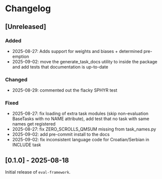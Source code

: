 # Changelog

## [Unreleased]

### Added

- 2025-08-27: Adds support for weights and biases + determined pre-emption
- 2025-09-02: move the generate_task_docs utility to inside the package and add tests that documentation is up-to-date

### Changed

- 2025-08-29: commented out the flacky SPHYR test

### Fixed

- 2025-08-27: fix loading of extra task modules (skip non-evaluation BaseTasks with no NAME attribute), add test that no task with same names get registered
- 2025-08-27: fix ZERO_SCROLLS_QMSUM missing from task_names.py
- 2025-09-02: add pre-commit install to the docs
- 2025-09-02: fix inconsistent language code for Croatian/Serbian in INCLUDE task

## [0.1.0] - 2025-08-18

Initial release of `eval-framework`.
